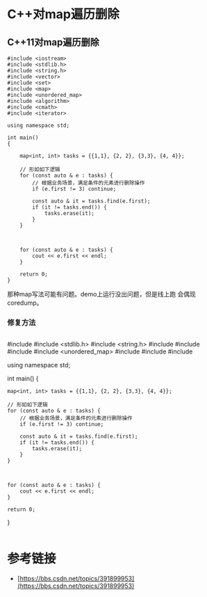 
# C++对map遍历删除

## C++11对map遍历删除

```
#include <iostream>
#include <stdlib.h>
#include <string.h>
#include <vector>
#include <set>
#include <map>
#include <unordered_map>
#include <algorithm>
#include <cmath>
#include <iterator>

using namespace std;

int main()
{

    map<int, int> tasks = {{1,1}, {2, 2}, {3,3}, {4, 4}};
    
    // 形如如下逻辑
    for (const auto & e : tasks) {
        // 根据业务场景，满足条件的元素进行删除操作
        if (e.first != 3) continue;
        
        const auto & it = tasks.find(e.first);
        if (it != tasks.end()) {
            tasks.erase(it);
        }
    }
    
    

    for (const auto & e : tasks) {
        cout << e.first << endl;
    }

    return 0;
}
```
那种map写法可能有问题。demo上运行没出问题，但是线上跑 会偶现 coredump。

### 修复方法

```
```
#include <iostream>
#include <stdlib.h>
#include <string.h>
#include <vector>
#include <set>
#include <map>
#include <unordered_map>
#include <algorithm>
#include <cmath>
#include <iterator>

using namespace std;

int main()
{

    map<int, int> tasks = {{1,1}, {2, 2}, {3,3}, {4, 4}};
    
    // 形如如下逻辑
    for (const auto & e : tasks) {
        // 根据业务场景，满足条件的元素进行删除操作
        if (e.first != 3) continue;
        
        const auto & it = tasks.find(e.first);
        if (it != tasks.end()) {
            tasks.erase(it);
        }
    }
    
    

    for (const auto & e : tasks) {
        cout << e.first << endl;
    }

    return 0;
}
```
```

# 参考链接

- [https://bbs.csdn.net/topics/391899953](https://bbs.csdn.net/topics/391899953)

